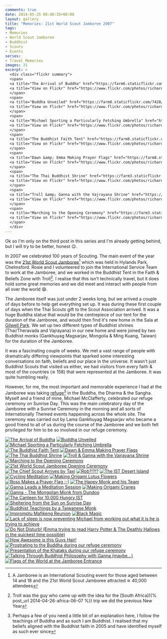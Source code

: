 ```yaml
---
comments: true
date: 2014-05-25 08:40:35+00:00
layout: gallery
title: "Memories: 21st World Scout Jamboree 2007"
tags:
- Memories
- World Scout Jamboree
- Buddhist
- Scouts
- Events
series: 
- Travel Memories
images: 31
excerpt: >
  <div class="flickr summary">
  <span>
  <a title="The Arrival of Buddha" href="https://farm6.staticflickr.com/5551/14129808652_f7744a68a6_b.jpg" class="image cboxElement" rel="gallery6"><img src="https://farm6.staticflickr.com/5551/14129808652_f7744a68a6_q.jpg" alt="The Arrival of Buddha"></a>
  <a title="View on Flickr" href="https://www.flickr.com/photos/richard-perry/14129808652/" class="flickrlink"> </a>
  </span>
  <span>
  <a title="Buddha Unveiled" href="https://farm8.staticflickr.com/7428/13946118389_c24fa5b899_b.jpg" class="image cboxElement" rel="gallery6"><img src="https://farm8.staticflickr.com/7428/13946118389_c24fa5b899_q.jpg" alt="Buddha Unveiled"></a>
  <a title="View on Flickr" href="https://www.flickr.com/photos/richard-perry/13946118389/" class="flickrlink"> </a>
  </span>
  <span>
  <a title="Michael Sporting a Particularly Fetching Umbrella" href="https://farm8.staticflickr.com/7418/13946142460_ec6b41d509_b.jpg" class="image cboxElement" rel="gallery6"><img src="https://farm8.staticflickr.com/7418/13946142460_ec6b41d509_q.jpg" alt="Michael Sporting a Particularly Fetching Umbrella"></a>
  <a title="View on Flickr" href="https://www.flickr.com/photos/richard-perry/13946142460/" class="flickrlink"> </a>
  </span>
  <span>
  <a title="The Buddhist Faith Tent" href="https://farm8.staticflickr.com/7428/14133054664_52f0685e36_b.jpg" class="image cboxElement" rel="gallery6"><img src="https://farm8.staticflickr.com/7428/14133054664_52f0685e36_q.jpg" alt="The Buddhist Faith Tent"></a>
  <a title="View on Flickr" href="https://www.flickr.com/photos/richard-perry/14133054664/" class="flickrlink"> </a>
  </span>
  <span>
  <a title="Dawn &amp; Emma Making Prayer Flags" href="https://farm8.staticflickr.com/7358/13946148170_3e153273ff_b.jpg" class="image cboxElement" rel="gallery6"><img src="https://farm8.staticflickr.com/7358/13946148170_3e153273ff_q.jpg" alt="Dawn &amp; Emma Making Prayer Flags"></a>
  <a title="View on Flickr" href="https://www.flickr.com/photos/richard-perry/13946148170/" class="flickrlink"> </a>
  </span>
  <span>
  <a title="The Thai Buddhist Shrine" href="https://farm3.staticflickr.com/2938/14109613226_cb9347d724_b.jpg" class="image cboxElement" rel="gallery6"><img src="https://farm3.staticflickr.com/2938/14109613226_cb9347d724_q.jpg" alt="The Thai Buddhist Shrine"></a>
  <a title="View on Flickr" href="https://www.flickr.com/photos/richard-perry/14109613226/" class="flickrlink"> </a>
  </span>
  <span>
  <a title="Troll &amp; Ganna with the Vajrayana Shrine" href="https://farm6.staticflickr.com/5569/14132800945_6c560ecc44_b.jpg" class="image cboxElement" rel="gallery6"><img src="https://farm6.staticflickr.com/5569/14132800945_6c560ecc44_q.jpg" alt="Troll &amp; Ganna with the Vajrayana Shrine"></a>
  <a title="View on Flickr" href="https://www.flickr.com/photos/richard-perry/14132800945/" class="flickrlink"> </a>
  </span>
  <span>
  <a title="Marching to the Opening Ceremony" href="https://farm3.staticflickr.com/2895/13946120427_bae69d5855_b.jpg" class="image cboxElement" rel="gallery6"><img src="https://farm3.staticflickr.com/2895/13946120427_bae69d5855_q.jpg" alt="Marching to the Opening Ceremony"></a>
  <a title="View on Flickr" href="https://www.flickr.com/photos/richard-perry/13946120427/" class="flickrlink"> </a>
  </span>
  </div>
---
```


Ok so I'm only on the third post in this series and I'm already getting behind, but I will try to be
better, honest :wink:.

In 2007 we celebrated 100 years of Scouting. The main event of the year was the 
[21st World Scout Jamboree][wsj][^1] which was held in Hylands Park, Chelmsford. Rosie and I
volunteered to join the International Service Team to work at the Jamboree, and we worked in the
Buddhist Tent in the Faith & Beliefs Zone with Troll[^2]. I realise that this isn't technically
travel, but it does hold some great memories and we did meet and interact with people from all over
the world :smile:.

The Jamboree itself was just under 2 weeks long, but we arrived a couple of days before to help get
everything set up. It was during these first couple of days when the Thai Scouts gift to the Scout
Association arrived. It was a huge Buddha statue that would be the centrepiece of our tent for the
duration of the Jamboree, and would then find it's new home in the Sala at [Gilwell Park][gp]. We
set up two different types of Buddhist shrines (Thai/Theravada and Vajrayana) in our new home and
were joined by two Buddhist monks (Gankhuyag Magsarjav, Mongolia & Ming Kuang, Taiwan) for the
duration of the Jamboree.

It was a fascinating couple of weeks. We met a vast range of people with dramatically differing
viewpoints that sparked some interesting conversations on faith, beliefs and our place in the
universe. It wasn't just Buddhist Scouts that visited us either, we had visitors from every faith &
most of the countries (&cong; 158) that were represented at the Jamboree. It was quite humbling
really.

However, for me, the most important and memorable experience I had at the Jamboree was taking 
[refuge][rf][^3] in the Buddha, the Dharma & the Sangha. Myself and a friend of mine, Michael
McClafferty, celebrated our refuge ceremony on Sunrise Day. This was the main celebratory day of the
Jamboree with a Sunrise Ceremony in the morning and all sorts of Internationally Themed events
happening across the whole site. The ceremony was carried out by Lama Gankhuyag Magsarjav who became
a good friend to all of us during the course of the Jamboree and we both felt privileged for him to
be so involved in our refuge ceremony.



[^1]: A Jamboree is an International Scouting event for those aged between 14 and 18 and the 21st World Scout Jamboree attracted &cong; 40,000 attendees
[^2]: Troll was the guy who came up with the idea for the [South Africa]({% post_url 2014-04-26-africa-06-07 %}) trip we did the previous New Year
[^3]: Perhaps a few of you need a little bit of an explanation here, I follow the teachings of Buddha and as such I am Buddhist. I realised that my beliefs aligned with the Buddhist faith in 2005 and have identified myself as such ever since


<div class="flickr gallery">
<span>
<a title="The Arrival of Buddha" href="https://farm6.staticflickr.com/5551/14129808652_f7744a68a6_b.jpg" class="image cboxElement" rel="gallery0"><img src="https://farm6.staticflickr.com/5551/14129808652_f7744a68a6_q.jpg" alt="The Arrival of Buddha"></a>
<a title="View on Flickr" href="https://www.flickr.com/photos/richard-perry/14129808652/" class="flickrlink"> </a>
</span>
<span>
<a title="Buddha Unveiled" href="https://farm8.staticflickr.com/7428/13946118389_c24fa5b899_b.jpg" class="image cboxElement" rel="gallery0"><img src="https://farm8.staticflickr.com/7428/13946118389_c24fa5b899_q.jpg" alt="Buddha Unveiled"></a>
<a title="View on Flickr" href="https://www.flickr.com/photos/richard-perry/13946118389/" class="flickrlink"> </a>
</span>
<span>
<a title="Michael Sporting a Particularly Fetching Umbrella" href="https://farm8.staticflickr.com/7418/13946142460_ec6b41d509_b.jpg" class="image cboxElement" rel="gallery0"><img src="https://farm8.staticflickr.com/7418/13946142460_ec6b41d509_q.jpg" alt="Michael Sporting a Particularly Fetching Umbrella"></a>
<a title="View on Flickr" href="https://www.flickr.com/photos/richard-perry/13946142460/" class="flickrlink"> </a>
</span>
<span>
<a title="The Buddhist Faith Tent" href="https://farm8.staticflickr.com/7428/14133054664_52f0685e36_b.jpg" class="image cboxElement" rel="gallery0"><img src="https://farm8.staticflickr.com/7428/14133054664_52f0685e36_q.jpg" alt="The Buddhist Faith Tent"></a>
<a title="View on Flickr" href="https://www.flickr.com/photos/richard-perry/14133054664/" class="flickrlink"> </a>
</span>
<span>
<a title="Dawn &amp; Emma Making Prayer Flags" href="https://farm8.staticflickr.com/7358/13946148170_3e153273ff_b.jpg" class="image cboxElement" rel="gallery0"><img src="https://farm8.staticflickr.com/7358/13946148170_3e153273ff_q.jpg" alt="Dawn &amp; Emma Making Prayer Flags"></a>
<a title="View on Flickr" href="https://www.flickr.com/photos/richard-perry/13946148170/" class="flickrlink"> </a>
</span>
<span>
<a title="The Thai Buddhist Shrine" href="https://farm3.staticflickr.com/2938/14109613226_cb9347d724_b.jpg" class="image cboxElement" rel="gallery0"><img src="https://farm3.staticflickr.com/2938/14109613226_cb9347d724_q.jpg" alt="The Thai Buddhist Shrine"></a>
<a title="View on Flickr" href="https://www.flickr.com/photos/richard-perry/14109613226/" class="flickrlink"> </a>
</span>
<span>
<a title="Troll &amp; Ganna with the Vajrayana Shrine" href="https://farm6.staticflickr.com/5569/14132800945_6c560ecc44_b.jpg" class="image cboxElement" rel="gallery0"><img src="https://farm6.staticflickr.com/5569/14132800945_6c560ecc44_q.jpg" alt="Troll &amp; Ganna with the Vajrayana Shrine"></a>
<a title="View on Flickr" href="https://www.flickr.com/photos/richard-perry/14132800945/" class="flickrlink"> </a>
</span>
<span>
<a title="Marching to the Opening Ceremony" href="https://farm3.staticflickr.com/2895/13946120427_bae69d5855_b.jpg" class="image cboxElement" rel="gallery0"><img src="https://farm3.staticflickr.com/2895/13946120427_bae69d5855_q.jpg" alt="Marching to the Opening Ceremony"></a>
<a title="View on Flickr" href="https://www.flickr.com/photos/richard-perry/13946120427/" class="flickrlink"> </a>
</span>
<span>
<a title="21st World Scout Jamboree Opening Ceremony" href="https://farm6.staticflickr.com/5548/13946166300_c0813d6640_b.jpg" class="image cboxElement" rel="gallery0"><img src="https://farm6.staticflickr.com/5548/13946166300_c0813d6640_q.jpg" alt="21st World Scout Jamboree Opening Ceremony"></a>
<a title="View on Flickr" href="https://www.flickr.com/photos/richard-perry/13946166300/" class="flickrlink"> </a>
</span>
<span>
<a title="The Chief Scout Arrives by Taxi" href="https://farm3.staticflickr.com/2937/14133078114_b676e3fa0e_b.jpg" class="image cboxElement" rel="gallery0"><img src="https://farm3.staticflickr.com/2937/14133078114_b676e3fa0e_q.jpg" alt="The Chief Scout Arrives by Taxi"></a>
<a title="View on Flickr" href="https://www.flickr.com/photos/richard-perry/14133078114/" class="flickrlink"> </a>
</span>
<span>
<a title="Rob?!?!?" href="https://farm6.staticflickr.com/5442/13946132377_7ea322c86a_b.jpg" class="image cboxElement" rel="gallery0"><img src="https://farm6.staticflickr.com/5442/13946132377_7ea322c86a_q.jpg" alt="Rob?!?!?"></a>
<a title="View on Flickr" href="https://www.flickr.com/photos/richard-perry/13946132377/" class="flickrlink"> </a>
</span>
<span>
<a title="The IST Desert Island" href="https://farm8.staticflickr.com/7354/13946151869_ed7fba3898_b.jpg" class="image cboxElement" rel="gallery0"><img src="https://farm8.staticflickr.com/7354/13946151869_ed7fba3898_q.jpg" alt="The IST Desert Island"></a>
<a title="View on Flickr" href="https://www.flickr.com/photos/richard-perry/13946151869/" class="flickrlink"> </a>
</span>
<span>
<a title="Cycling Meditation" href="https://farm6.staticflickr.com/5589/13946178140_688bbb3e37_b.jpg" class="image cboxElement" rel="gallery0"><img src="https://farm6.staticflickr.com/5589/13946178140_688bbb3e37_q.jpg" alt="Cycling Meditation"></a>
<a title="View on Flickr" href="https://www.flickr.com/photos/richard-perry/13946178140/" class="flickrlink"> </a>
</span>
<span>
<a title="Making Origami Lotus Flowers" href="https://farm8.staticflickr.com/7307/13946142337_74ef795646_b.jpg" class="image cboxElement" rel="gallery0"><img src="https://farm8.staticflickr.com/7307/13946142337_74ef795646_q.jpg" alt="Making Origami Lotus Flowers"></a>
<a title="View on Flickr" href="https://www.flickr.com/photos/richard-perry/13946142337/" class="flickrlink"> </a>
</span>
<span>
<a title="Ross Makes a Prayer Flag :-)" href="https://farm8.staticflickr.com/7396/13946161299_4127b792ca_b.jpg" class="image cboxElement" rel="gallery0"><img src="https://farm8.staticflickr.com/7396/13946161299_4127b792ca_q.jpg" alt="Ross Makes a Prayer Flag :-)"></a>
<a title="View on Flickr" href="https://www.flickr.com/photos/richard-perry/13946161299/" class="flickrlink"> </a>
</span>
<span>
<a title="The Happy Monk and his Team" href="https://farm8.staticflickr.com/7410/13946148067_f3f86f79cb_b.jpg" class="image cboxElement" rel="gallery0"><img src="https://farm8.staticflickr.com/7410/13946148067_f3f86f79cb_q.jpg" alt="The Happy Monk and his Team"></a>
<a title="View on Flickr" href="https://www.flickr.com/photos/richard-perry/13946148067/" class="flickrlink"> </a>
</span>
<span>
<a title="Ganna Leads a Meditation Session" href="https://farm6.staticflickr.com/5199/14132836545_76c3543409_b.jpg" class="image cboxElement" rel="gallery0"><img src="https://farm6.staticflickr.com/5199/14132836545_76c3543409_q.jpg" alt="Ganna Leads a Meditation Session"></a>
<a title="View on Flickr" href="https://www.flickr.com/photos/richard-perry/14132836545/" class="flickrlink"> </a>
</span>
<span>
<a title="Making Origami Cranes" href="https://farm8.staticflickr.com/7405/14129866382_4cc42353a3_b.jpg" class="image cboxElement" rel="gallery0"><img src="https://farm8.staticflickr.com/7405/14129866382_4cc42353a3_q.jpg" alt="Making Origami Cranes"></a>
<a title="View on Flickr" href="https://www.flickr.com/photos/richard-perry/14129866382/" class="flickrlink"> </a>
</span>
<span>
<a title="Ganna - The Mongolian Monk from Dundoo" href="https://farm6.staticflickr.com/5475/13946197010_4e4d803468_b.jpg" class="image cboxElement" rel="gallery0"><img src="https://farm6.staticflickr.com/5475/13946197010_4e4d803468_q.jpg" alt="Ganna - The Mongolian Monk from Dundoo"></a>
<a title="View on Flickr" href="https://www.flickr.com/photos/richard-perry/13946197010/" class="flickrlink"> </a>
</span>
<span>
<a title="The Canteen for 10,000 Hungry IST" href="https://farm6.staticflickr.com/5476/14129513051_5d04f72a3b_b.jpg" class="image cboxElement" rel="gallery0"><img src="https://farm6.staticflickr.com/5476/14129513051_5d04f72a3b_q.jpg" alt="The Canteen for 10,000 Hungry IST"></a>
<a title="View on Flickr" href="https://www.flickr.com/photos/richard-perry/14129513051/" class="flickrlink"> </a>
</span>
<span>
<a title="Sheltering from the Sun on Sunrise Day" href="https://farm8.staticflickr.com/7329/14129875472_81c043ea12_b.jpg" class="image cboxElement" rel="gallery0"><img src="https://farm8.staticflickr.com/7329/14129875472_81c043ea12_q.jpg" alt="Sheltering from the Sun on Sunrise Day"></a>
<a title="View on Flickr" href="https://www.flickr.com/photos/richard-perry/14129875472/" class="flickrlink"> </a>
</span>
<span>
<a title="Buddhist Teachings by a Taiwanese Monk" href="https://farm3.staticflickr.com/2917/14109667896_e6733c9f92_b.jpg" class="image cboxElement" rel="gallery0"><img src="https://farm3.staticflickr.com/2917/14109667896_e6733c9f92_q.jpg" alt="Buddhist Teachings by a Taiwanese Monk"></a>
<a title="View on Flickr" href="https://www.flickr.com/photos/richard-perry/14109667896/" class="flickrlink"> </a>
</span>
<span>
<a title="Impromptu Mafikeng Reunion" href="https://farm6.staticflickr.com/5276/13946187399_1ef2dfdb6d_b.jpg" class="image cboxElement" rel="gallery0"><img src="https://farm6.staticflickr.com/5276/13946187399_1ef2dfdb6d_q.jpg" alt="Impromptu Mafikeng Reunion"></a>
<a title="View on Flickr" href="https://www.flickr.com/photos/richard-perry/13946187399/" class="flickrlink"> </a>
</span>
<span>
<a title="Black Magic" href="https://farm8.staticflickr.com/7367/14132858045_91dca4e8fe_b.jpg" class="image cboxElement" rel="gallery0"><img src="https://farm8.staticflickr.com/7367/14132858045_91dca4e8fe_q.jpg" alt="Black Magic"></a>
<a title="View on Flickr" href="https://www.flickr.com/photos/richard-perry/14132858045/" class="flickrlink"> </a>
</span>
<span>
<a title="Lack of sleep is now preventing Michael from working out what it is he is trying to achieve" href="https://farm3.staticflickr.com/2899/13946228588_5738788d55_b.jpg" class="image cboxElement" rel="gallery0"><img src="https://farm3.staticflickr.com/2899/13946228588_5738788d55_q.jpg" alt="Lack of sleep is now preventing Michael from working out what it is he is trying to achieve"></a>
<a title="View on Flickr" href="https://www.flickr.com/photos/richard-perry/13946228588/" class="flickrlink"> </a>
</span>
<span>
<a title="Do Not Disturb! (Emma trying to read Harry Potter &amp; The Deathly Hallows in the quickest time possible)" href="https://farm8.staticflickr.com/7375/14109679516_729f395cb4_b.jpg" class="image cboxElement" rel="gallery0"><img src="https://farm8.staticflickr.com/7375/14109679516_729f395cb4_q.jpg" alt="Do Not Disturb! (Emma trying to read Harry Potter &amp; The Deathly Hallows in the quickest time possible)"></a>
<a title="View on Flickr" href="https://www.flickr.com/photos/richard-perry/14109679516/" class="flickrlink"> </a>
</span>
<span>
<a title="How Awesome is this Guys Hair!" href="https://farm3.staticflickr.com/2909/14129532591_5730c048be_b.jpg" class="image cboxElement" rel="gallery0"><img src="https://farm3.staticflickr.com/2909/14129532591_5730c048be_q.jpg" alt="How Awesome is this Guys Hair!"></a>
<a title="View on Flickr" href="https://www.flickr.com/photos/richard-perry/14129532591/" class="flickrlink"> </a>
</span>
<span>
<a title="Prostrating to the Buddha during our refuge ceremony" href="https://farm3.staticflickr.com/2902/13946222800_c1a8a035c5_b.jpg" class="image cboxElement" rel="gallery0"><img src="https://farm3.staticflickr.com/2902/13946222800_c1a8a035c5_q.jpg" alt="Prostrating to the Buddha during our refuge ceremony"></a>
<a title="View on Flickr" href="https://www.flickr.com/photos/richard-perry/13946222800/" class="flickrlink"> </a>
</span>
<span>
<a title="Presentation of the Khataks during our refuge ceremony" href="https://farm8.staticflickr.com/7313/14129539941_2e5a7c3ef1_b.jpg" class="image cboxElement" rel="gallery0"><img src="https://farm8.staticflickr.com/7313/14129539941_2e5a7c3ef1_q.jpg" alt="Presentation of the Khataks during our refuge ceremony"></a>
<a title="View on Flickr" href="https://www.flickr.com/photos/richard-perry/14129539941/" class="flickrlink"> </a>
</span>
<span>
<a title="Talking Through Buddhist Philosophy with Ganna (maybe…)" href="https://farm8.staticflickr.com/7361/13946230560_21c7d160a4_b.jpg" class="image cboxElement" rel="gallery0"><img src="https://farm8.staticflickr.com/7361/13946230560_21c7d160a4_q.jpg" alt="Talking Through Buddhist Philosophy with Ganna (maybe…)"></a>
<a title="View on Flickr" href="https://www.flickr.com/photos/richard-perry/13946230560/" class="flickrlink"> </a>
</span>
<span>
<a title="Flags of the World at the Jamboree Entrance" href="https://farm6.staticflickr.com/5545/13946195287_bb1636da84_b.jpg" class="image cboxElement" rel="gallery0"><img src="https://farm6.staticflickr.com/5545/13946195287_bb1636da84_q.jpg" alt="Flags of the World at the Jamboree Entrance"></a>
<a title="View on Flickr" href="https://www.flickr.com/photos/richard-perry/13946195287/" class="flickrlink"> </a>
</span>
</div>

[wsj]: //www.scout.org/node/6948 "21st World Scout Jamboree"
[gp]: //www.scoutactivitycentres.org.uk/locations/gilwellpark/ "Gilwell Park"
[rf]: //www.buddhanet.net/e-learning/buddhism/bs-s17.htm